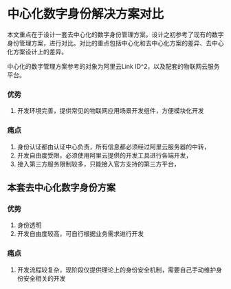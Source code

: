 # 中心化数字身份解决方案对比

本文重点在于设计一套去中心化的数字身份管理方案。设计之初参考了现有的数字身份管理方案，进行对比。对比的重点包括中心化和去中心化方案的差异、去中心化方案设计上的差异。

中心化的数字管理方案参考的对象为阿里云Link ID^2，以及配套的物联网云服务平台。

### 优势

1. 开发环境完善，提供常见的物联网应用场景开发组件，方便模块化开发

### 痛点

1. 身份认证都由认证中心负责，所有信息都必须经过阿里云服务器的中转，
2. 开发自由度受限，必须使用阿里云提供的开发工具进行各端开发，
3. 接入第三方服务限制较多，只能接入官方支持的第三方平台，


## 本套去中心化数字身份方案

### 优势

1. 身份透明
2. 开发自由度较高，可自行根据业务需求进行开发

### 痛点

1. 开发流程较复杂，现阶段仅提供理论上的身份安全机制，需要自己手动维护身份安全相关的开发